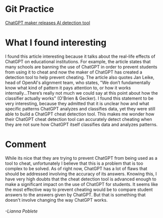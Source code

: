 # Git Practice
[ChatGPT maker releases AI detection tool](https://apnews.com/article/technology-education-colleges-and-universities-france-a0ab654549de387316404a7be019116b)

# What I found interesting
I found this article interesting because it talks about the real-life effects of ChatGPT on educational institutions. For example, the article states that many schools are banning the use of ChatGPT in order to prevent students from using it to cheat and now the maker of ChatGPT has created a detection tool to help prevent cheating. The article also quotes Jan Leike, head of OpenAI's alignment team, who states, "We don’t fundamentally know what kind of pattern it pays attention to, or how it works internally...There’s really not much we could say at this point about how the classifier actually works" (O'Brien & Gecker). I found this statement to be very interesting, because they admitted that it is unclear how and what specific patterns ChatGPT analyzes and classifies data, yet they were still able to build a ChatGPT cheat detection tool. This makes me wonder how their ChatGPT cheat detection tool can accurately detect cheating when they are not sure how ChatGPT itself classifies data and analyzes patterns.

# Comment
While its nice that they are trying to prevent ChatGPT from being used as a tool to cheat, unfortunately I believe that this is a problem that is too complex to be solved. As of right now, ChatGPT has a lot of flaws that should be addressed involving the accuracy of its answers. Knowing this, I have very high doubts that the cheat detection tool is advanced enough to make a significant impact on the use of ChatGPT for students. It seems like the most effective way to prevent cheating would be to compare student answers to the answers given by ChatGPT. But that is something that doesn't involve changing the way ChatGPT works.
###### -Lianna Poblete